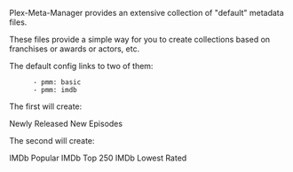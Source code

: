 Plex-Meta-Manager provides an extensive collection of "default" metadata files.

These files provide a simple way for you to create collections based on franchises or awards or actors, etc.

The default config links to two of them:

```
      - pmm: basic
      - pmm: imdb
```

The first will create:

  Newly Released
  New Episodes

The second will create:

  IMDb Popular
  IMDb Top 250
  IMDb Lowest Rated
